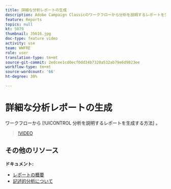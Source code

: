 ```yaml
---
title: 詳細な分析レポートの生成
description: Adobe Campaign Classicのワークフローから分析を説明するレポートを生成する方法を説明します。
feature: Reports
topics: null
kt: 5079
thumbnail: 35616.jpg
doc-type: feature video
activity: use
team: WWFRE
role: user
translation-type: tm+mt
source-git-commit: 2edcee1cd0ecf0dd34b7320a532ab79e6d9823ee
workflow-type: tm+mt
source-wordcount: '66'
ht-degree: 30%

---
```



# 詳細な分析レポートの生成

ワークフローから [!UICONTROL 分析を説明するレポートを生成する方法] 。

>[!VIDEO](https://video.tv.adobe.com/v/35616?quality=12)

## その他のリソース

**ドキュメント:**

* [レポートの概要](https://docs.adobe.com/content/help/en/campaign-classic/using/reporting/reporting-in-adobe-campaign/about-adobe-campaign-reporting-tools.html)
* [記述的分析について](https://docs.adobe.com/content/help/en/campaign-classic/using/reporting/analyzing-populations/about-descriptive-analysis.html)
